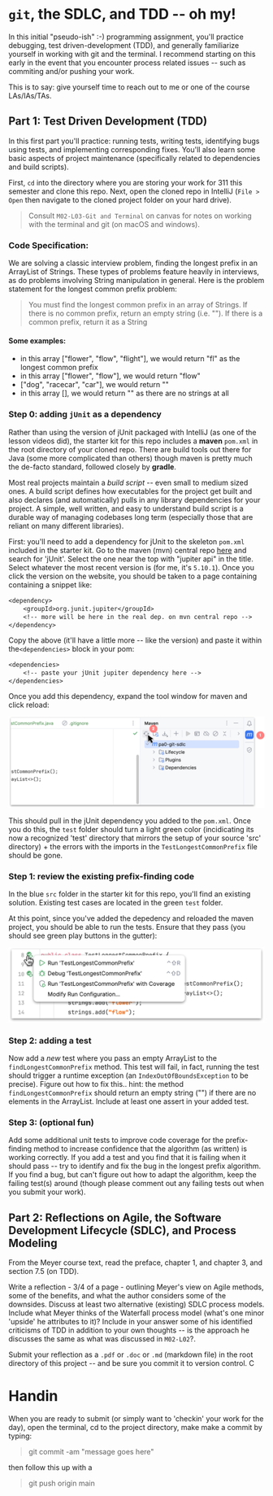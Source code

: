 # `git`, the SDLC, and TDD -- oh my!

In this initial "pseudo-ish" :-) programming assignment, you'll practice debugging, test driven-development (TDD), and generally familiarize yourself in working with git and the terminal. I  recommend starting on this early in the event that you encounter process related issues -- such as commiting and/or pushing your work. 

This is to say: give yourself time to reach out to me or one of the course LAs/IAs/TAs.

## Part 1: Test Driven Development (TDD)

In this first part you'll practice: running tests, writing tests, identifying bugs using tests, and implementing corresponding fixes. You'll also learn some basic aspects of project maintenance (specifically related to dependencies and build scripts). 

First, `cd` into the directory where you are storing your work for 311 this semester and clone this repo. Next, open the cloned repo in IntelliJ (`File > Open` then navigate to the cloned project folder on your hard drive). 

> Consult `M02-L03-Git and Terminal` on canvas for notes on working with the terminal and git (on macOS and windows). 

### Code Specification:

We are solving a classic interview problem, finding the longest prefix in an ArrayList of Strings. These types of problems feature heavily in interviews, as do problems involving String manipulation in general. Here is the problem statement for the longest common prefix problem:

> You must find the longest common prefix in an array of Strings. If there is no common prefix, return an empty string (i.e. ""). If there is a common prefix, return it as a String

#### Some examples:

- in this array ["flower", "flow", "flight"], we would return "fl" as the longest common prefix
- in this array ["flower", "flow"], we would return "flow"
- ["dog", "racecar", "car"], we would return ""
- in this array [], we would return "" as there are no strings at all

### Step 0: adding `jUnit` as a dependency

Rather than using the version of jUnit packaged with IntelliJ (as one of the lesson videos did), the starter kit for this repo includes a **maven** `pom.xml` in the root directory of your cloned repo. There are build tools out there for Java (some more complicated than others) though maven is pretty much the de-facto standard, followed closely by **gradle**. 

Most real projects  maintain a *build script* -- even small to medium sized ones. A build script defines how executables for the project get built and also declares (and automatically) pulls in any library dependencies for your project. A simple, well written, and easy to understand build script is a durable way of managing codebases long term (especially those that are reliant on many different libraries). 

First: you'll need to add a dependency for jUnit to the skeleton `pom.xml` included in the starter kit. Go to the maven (mvn) central repo [here](https://mvnrepository.com/) and search for 'jUnit'. Select the one near the top with "jupiter api" in the title. Select whatever the most recent version is (for me, it's `5.10.1`). Once you click the version on the website, you should be taken to a page containing containing a snippet like:

```
<dependency>
    <groupId>org.junit.jupiter</groupId>
    <!-- more will be here in the real dep. on mvn central repo -->
</dependency>
```
Copy the above (it'll have a little more -- like the version) and paste it within the`<dependencies>` block in your pom:

```
<dependencies>
    <!-- paste your jUnit jupiter dependency here -->
</dependencies>
```

Once you add this dependency, expand the tool window for maven and click reload:

![maven tool window button](img/mvn-reload.png)

This should pull in the jUnit dependency you added to the `pom.xml`. Once you do this, the `test` folder should turn a light green color (incidicating its now a recognized 'test' directory that mirrors the setup of your source 'src' directory) + the errors with the imports in the `TestLongestCommonPrefix` file should be gone.

### Step 1: review the existing prefix-finding code

In the blue `src` folder in the starter kit for this repo, you'll find an existing solution. Existing test cases are located in the green `test` folder.

At this point, since you've added the depedency and reloaded the maven project, you should be able to run the tests. Ensure that they pass (you should see green play buttons in the gutter):

![run all tests button](img/click-dbg.png)

### Step 2: adding a test

Now add a *new* test where you pass an empty ArrayList to the `findLongestCommonPrefix` method. This test will fail, in fact, running the test should trigger a runtime exception (an `IndexOutOfBoundsException` to be precise). Figure out how to fix this.. hint: the method `findLongestCommonPrefix` should return an empty string ("") if there are no elements in the ArrayList. Include at least one assert in your added test.

### Step 3: (optional fun) 

Add some additional unit tests to improve code coverage for the prefix-finding method to increase confidence that the algorithm (as written) is working correctly. If you add a test and you find that it is failing when it should pass -- try to identify and fix the bug in the longest prefix algorithm. If you find a bug, but can't figure out how to adapt the algorithm, keep the failing test(s) around (though please comment out any failing tests out when you submit your work).

## Part 2: Reflections on Agile, the Software Development Lifecycle (SDLC), and Process Modeling

From the Meyer course text, read the preface, chapter 1, and chapter 3, and section 7.5 (on TDD). 

Write a reflection - 3/4 of a page - outlining Meyer's view on Agile methods, some of the benefits, and what the author considers some of the downsides. Discuss at least two alternative (existing) SDLC process models. Include what Meyer thinks of the Waterfall process model (what's one minor 'upside' he attributes to it)? Include in your answer some of his identified criticisms of TDD in addition to your own thoughts -- is the approach he discusses the same as what was discussed in `M02-L02`?.

Submit your reflection as a `.pdf` or `.doc` or `.md` (markdown file) in the root directory of this project -- and be sure you commit it to version control. C

# Handin

When you are ready to submit (or simply want to 'checkin' your work for the day), open the terminal, cd to the project directory, make make a commit by typing:

> git commit -am "message goes here"

then follow this up with a

> git push origin main
